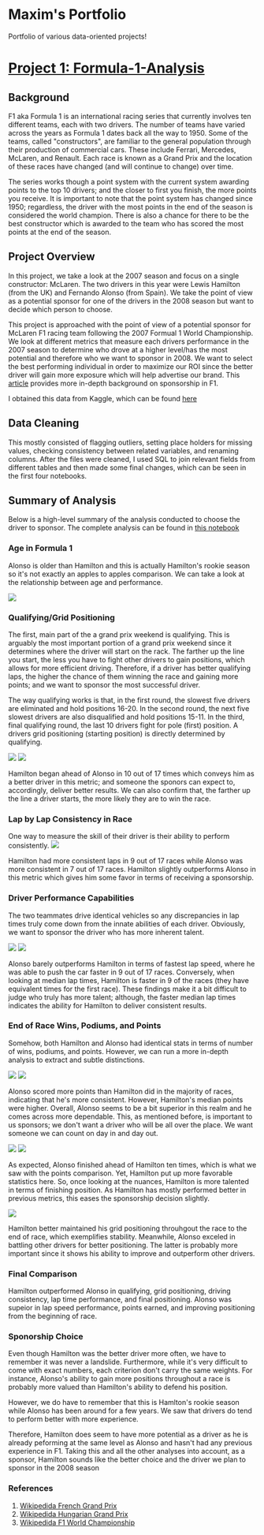# Maxim's Portfolio
Portfolio of various data-oriented projects!

# [Project 1: Formula-1-Analysis](https://github.com/mguzman123/Formula-1-Analysis)

## Background
F1 aka Formula 1 is an international racing series that currently involves ten different teams, each with two drivers. The number of teams have varied across the years as Formula 1 dates back all the way to 1950. Some of the teams, called "constructors", are familiar to the general population through their production of commercial cars. These include Ferrari, Mercedes, McLaren, and Renault. Each race is known as a Grand Prix and the location of these races have changed (and will continue to change) over time. 

The series works though a point system with the current system awarding points to the top 10 drivers; and the closer to first you finish, the more points you receive. It is important to note that the point system has changed since 1950; regardless, the driver with the most points in the end of the season is considered the world champion. There is also a chance for there to be the best constructor which is awarded to the team who has scored the most points at the end of the season. 



## Project Overview
In this project, we take a look at the 2007 season and focus on a single constructor: McLaren. The two drivers in this year were Lewis Hamilton (from the UK) and Fernando Alonso (from Spain). We take the point of view as a potential sponsor for one of the drivers in the 2008 season but want to decide which person to choose. 

This project is approached with the point of view of a potential sponsor for McLaren F1 racing team following the 2007 Formual 1 World Championship. We look at different metrics that measure each drivers performance in the 2007 season to determine who drove at a higher level/has the most potential and therefore who we want to sponsor in 2008. We want to select the best performing individual in order to maximize our ROI since the better driver will gain more exposure which will help advertise our brand. This [article](https://drivetribe.com/p/who-benefits-the-most-from-f1-sponsorship-QjpzASLyTl6D-sfxRsiSkw?iid=Ht3q7xAnRPOjuRcfGCIuoA) provides more in-depth background on sponsorship in F1.


I obtained this data from Kaggle, which can be found [here](https://www.kaggle.com/rohanrao/formula-1-world-championship-1950-2020)


## Data Cleaning

This mostly consisted of flagging outliers, setting place holders for missing values, checking consistency between related variables, and renaming columns. After the files were cleaned, I used SQL to join relevant fields from different tables and then made some final changes, which can be seen in the first four notebooks.

## Summary of Analysis

Below is a high-level summary of the analysis conducted to choose the driver to sponsor. The complete analysis can be found in [this notebook](https://github.com/mguzman123/Formula-1-Analysis/blob/main/notebooks/05_01_hamilton_alonso_analyze.ipynb)

### Age in Formula 1 

Alonso is older than Hamilton and this is actually Hamilton's rookie season so it's not exactly an apples to apples comparison. We can take a look at the relationship between age and performance.

![](images/f1_age_image.png)

### Qualifying/Grid Positioning 

The first, main part of the a grand prix weekend is qualifying. This is arguably the most important portion of a grand prix weekend since it determines where the driver will start on the rack. The farther up the line you start, the less you have to fight other drivers to gain positions, which allows for more efficient driving. Therefore, if a driver has better qualifying laps, the higher the chance of them winning the race and gaining more points; and we want to sponsor the most successful driver.

The way qualifying works is that, in the first round, the slowest five drivers are eliminated and hold positions 16-20. In the second round, the next five slowest drivers are also disqualified and hold positions 15-11. In the third, final qualifying round, the last 10 drivers fight for pole (first) position. A drivers grid positioning (starting position) is directly determined by qualifying.

![](images/f1_dif_grid_image.png)
![](images/f1_grid_win_image.png)

Hamilton began ahead of Alonso in 10 out of 17 times which conveys him as a better driver in this metric; and someone the sponors can expect to, accordingly, deliver better results. We can also confirm that, the farther up the line a driver starts, the more likely they are to win the race.

### Lap by Lap Consistency in Race

One way to measure the skill of their driver is their ability to perform consistently. 
![](images/f1_dif_sd_lap_image.png)

Hamilton had more consistent laps in 9 out of 17 races while Alonso was more consistent in 7 out of 17 races. Hamilton slightly outperforms Alonso in this metric which gives him some favor in terms of receiving a sponsorship.


### Driver Performance Capabilities

The two teammates drive identical vehicles so any discrepancies in lap times truly come down from the innate abilities of each driver. Obviously, we want to sponsor the driver who has more inherent talent.


![](images/f1_dif_flap_speed_image.png)
![](images/f1_dif_flap_time_image.png)

Alonso barely outperforms Hamilton in terms of fastest lap speed, where he was able to push the car faster in 9 out of 17 races. Conversely, when looking at median lap times, Hamilton is faster in 9 of the races (they have equivalent times for the first race). These findings make it a bit difficult to judge who truly has more talent; although, the faster median lap times indicates the ability for Hamilton to deliver consistent results.


### End of Race Wins, Podiums, and Points

Somehow, both Hamilton and Alonso had identical stats in terms of number of wins, podiums, and points. However, we can run a more in-depth analysis to extract and subtle distinctions.

![](images/f1_dif_pts_image.png)
![](images/f1_pts_table.PNG)

Alonso scored more points than Hamilton did in the majority of races, indicating that he's more consistent. However, Hamilton's median points were higher. Overall, Alonso seems to be a bit superior in this realm and he comes across more dependable. This, as mentioned before, is important to us sponsors; we don't want a driver who will be all over the place. We want someone we can count on day in and day out.


![](images/f1_dif_pos_image.png)
![](images/f1_pos_table.PNG)

As expected, Alonso finished ahead of Hamilton ten times, which is what we saw with the points comparison. Yet, Hamilton put up more favorable statistics here. So, once looking at the nuances, Hamilton is more talented in terms of finishing position. As Hamilton has mostly performed better in previous metrics, this eases the sponsorship decision slightly.

![](images/f1_dif_end_start_image.png)

Hamilton better maintained his grid positioning throuhgout the race to the end of race, which exemplifies stability. Meanwhile, Alonso exceled in battling other drivers for better positioning. The latter is probably more important since it shows his ability to improve and outperform other drivers.

### Final Comparison

Hamilton outperformed Alonso in qualifying, grid positioning, driving consistency, lap time performance, and final positioning. Alonso was supeior in lap speed performance, points earned, and improving positioning from the beginning of race.

### Sponorship Choice

Even though Hamilton was the better driver more often, we have to remember it was never a landslide. Furthermore, while it's very difficult to come with exact numbers, each criterion don't carry the same weights. For instance, Alonso's ability to gain more positions throughout a race is probably more valued than Hamilton's ability to defend his position.

However, we do have to remember that this is Hamlton's rookie season while Alonso has been around for a few years. We saw that drivers do tend to perform better with more experience.

Therefore, Hamilton does seem to have more potential as a driver as he is already peforming at the same level as Alonso and hasn't had any previous experience in F1. Taking this and all the other analyses into account, as a sponsor, Hamilton sounds like the better choice and the driver we plan to sponsor in the 2008 season

### References

1. [Wikipedida French Grand Prix](https://en.wikipedia.org/wiki/2007_French_Grand_Prix)
2. [Wikipedida Hungarian Grand Prix](https://en.wikipedia.org/wiki/2007_Hungarian_Grand_Prix)
3. [Wikipedida F1 World Championship](https://en.wikipedia.org/wiki/2007_Formula_One_World_Championship)
